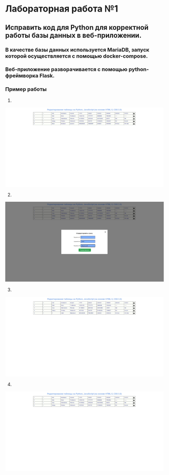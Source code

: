 # Лабораторная работа №1

## Исправить код для Python для корректной работы базы данных в веб-приложении.

### В качестве базы данных используется MariaDB, запуск которой осуществляется с помощью docker-compose.
### Веб-приложение разворачивается с помощью python-фреймворка Flask. 


### Пример работы
  
1.
![alt text](./image/example/1.jpg)

2.
![alt text](./image/example/2.jpg)

3.
![alt text](./image/example/3.jpg)

4.
![alt text](./image/example/4.jpg)